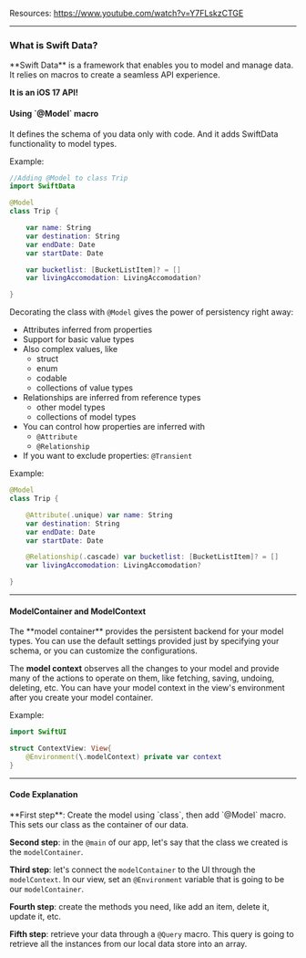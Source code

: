 Resources: https://www.youtube.com/watch?v=Y7FLskzCTGE

---
<h3> What is Swift Data? </h3>
**Swift Data** is a framework that enables you to model and manage data.
It relies on macros to create a seamless API experience.

**It is an iOS 17 API!**

<h4> Using `@Model` macro </h4>
It defines the schema of you data only with code. And it adds SwiftData functionality to model types.

Example:

```swift
//Adding @Model to class Trip
import SwiftData

@Model
class Trip {

	var name: String
	var destination: String
	var endDate: Date
	var startDate: Date

	var bucketlist: [BucketListItem]? = []
	var livingAccomodation: LivingAccomodation?

}

```

Decorating the class with `@Model` gives the power of persistency right away:
- Attributes inferred from properties
- Support for basic value types
- Also complex values, like
	- struct
	- enum
	- codable
	- collections of value types
- Relationships are inferred from reference types
	- other model types
	- collections of model types
- You can control how properties are inferred with
	- `@Attribute`
	- `@Relationship`
- If you want to exclude properties: `@Transient`

Example:


```swift
@Model
class Trip {

	@Attribute(.unique)	var name: String
	var destination: String
	var endDate: Date
	var startDate: Date

	@Relationship(.cascade)	var bucketlist: [BucketListItem]? = []
	var livingAccomodation: LivingAccomodation?

}

```

---
<h4> ModelContainer and ModelContext </h4>
The **model container** provides the persistent backend for your model types.
You can use the default settings provided just by specifying your schema, or you can customize the configurations.

The **model context** observes all the changes to your model and provide many of the actions to operate on them, like fetching, saving, undoing, deleting, etc.
You can have your model context in the view's environment after you create your model container.

Example:
```swift
import SwiftUI

struct ContextView: View{
	@Environment(\.modelContext) private var context
}
```

---
<h4> Code Explanation </h4>
**First step**: Create the model using `class`, then add `@Model` macro. This sets our class as the container of our data.

**Second step**: in the `@main` of our app, let's say that the class we created is the `modelContainer`.

**Third step**: let's connect the `modelContainer` to the UI through the `modelContext`. In our view, set an `@Environment` variable that is going to be our `modelContainer`.

**Fourth step**: create the methods you need, like add an item, delete it, update it, etc.

**Fifth step**: retrieve your data through a `@Query` macro. This query is going to retrieve all the instances from our local data store into an array.
